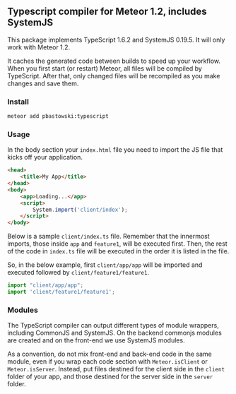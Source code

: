 ## Typescript compiler for Meteor 1.2, includes SystemJS

This package implements TypeScript 1.6.2 and SystemJS 0.19.5. 
It will only work with Meteor 1.2.

It caches the generated code between builds to speed up your workflow. 
When you first start (or restart) Meteor, all files will be compiled by TypeScript.
After that, only changed files will be recompiled as you make changes and save them.

### Install

```bash
meteor add pbastowski:typescript
```

### Usage

In the body section your `index.html` file you need to import the JS file that kicks off your application.

```html
<head>
    <title>My App</title>
</head>
<body>
    <app>Loading...</app>
    <script>
        System.import('client/index');
    </script>
</body>
```

Below is a sample `client/index.ts` file. Remember that the innermost imports, 
those inside `app` and `feature1`, will be executed first. Then, the rest of the 
code in `index.ts` file will be executed in the order it is listed in the file. 

So, in the below example, first `client/app/app` will be imported and executed 
followed by `client/feature1/feature1`.

```javascript
import "client/app/app";
import 'client/feature1/feature1';
```

### Modules

The TypeScript compiler can output different types of module wrappers, including 
CommonJS and SystemJS. On the backend commonjs modules are created and on the 
front-end we use SystemJS modules.

As a convention, do not mix front-end and back-end code in the same module, even
if you wrap each code section with `Meteor.isClient` or `Meteor.isServer`. Instead,
put files destined for the client side in the `client` folder of your app, and those 
destined for the server side in the `server` folder.
